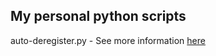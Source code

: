 ## My personal python scripts ##

auto-deregister.py - See more information [here](http://rabelo.ninja/post/zabbix-autoderegister/)

